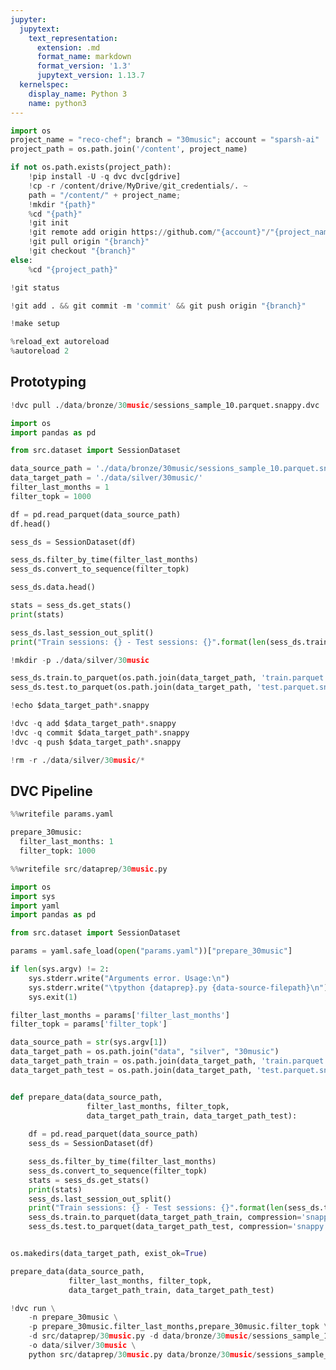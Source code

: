```yaml
---
jupyter:
  jupytext:
    text_representation:
      extension: .md
      format_name: markdown
      format_version: '1.3'
      jupytext_version: 1.13.7
  kernelspec:
    display_name: Python 3
    name: python3
---
```


```python id="rxL9QQCZPx8Q"
import os
project_name = "reco-chef"; branch = "30music"; account = "sparsh-ai"
project_path = os.path.join('/content', project_name)
```

```python id="dwLTtRQK88Yz" colab={"base_uri": "https://localhost:8080/"} executionInfo={"status": "ok", "timestamp": 1630822646650, "user_tz": -330, "elapsed": 7, "user": {"displayName": "Sparsh Agarwal", "photoUrl": "", "userId": "13037694610922482904"}} outputId="da36eafa-aed6-41e5-a178-4617a74ef004"
if not os.path.exists(project_path):
    !pip install -U -q dvc dvc[gdrive]
    !cp -r /content/drive/MyDrive/git_credentials/. ~
    path = "/content/" + project_name; 
    !mkdir "{path}"
    %cd "{path}"
    !git init
    !git remote add origin https://github.com/"{account}"/"{project_name}".git
    !git pull origin "{branch}"
    !git checkout "{branch}"
else:
    %cd "{project_path}"
```

```python id="2jrtc9Bg88Y0" colab={"base_uri": "https://localhost:8080/"} executionInfo={"status": "ok", "timestamp": 1630823389128, "user_tz": -330, "elapsed": 621, "user": {"displayName": "Sparsh Agarwal", "photoUrl": "", "userId": "13037694610922482904"}} outputId="99229c81-5324-495d-a783-d6b00b10fc83"
!git status
```

```python id="2G4iErkK88Y1" colab={"base_uri": "https://localhost:8080/"} executionInfo={"status": "ok", "timestamp": 1630823400489, "user_tz": -330, "elapsed": 1187, "user": {"displayName": "Sparsh Agarwal", "photoUrl": "", "userId": "13037694610922482904"}} outputId="ef256801-37b8-48f6-f3b5-eefee1cbeee7"
!git add . && git commit -m 'commit' && git push origin "{branch}"
```

```python colab={"base_uri": "https://localhost:8080/"} id="h8c4LGrkmbNy" executionInfo={"status": "ok", "timestamp": 1630822593254, "user_tz": -330, "elapsed": 11031, "user": {"displayName": "Sparsh Agarwal", "photoUrl": "", "userId": "13037694610922482904"}} outputId="238ce727-afac-4739-b48d-993f1fb88162"
!make setup
```

```python id="Tv4THPUQb3FL"
%reload_ext autoreload
%autoreload 2
```

<!-- #region id="0JF9rKloSN-B" -->
## Prototyping
<!-- #endregion -->

```python colab={"base_uri": "https://localhost:8080/"} id="5HtCujPxVJXK" executionInfo={"status": "ok", "timestamp": 1630818381500, "user_tz": -330, "elapsed": 17021, "user": {"displayName": "Sparsh Agarwal", "photoUrl": "", "userId": "13037694610922482904"}} outputId="4d7d3c92-e8bf-48e8-c225-59bd18f8b4d7"
!dvc pull ./data/bronze/30music/sessions_sample_10.parquet.snappy.dvc
```

```python id="Ykc1FmxXXMBv"
import os
import pandas as pd

from src.dataset import SessionDataset
```

```python id="C6yt9eETagyX"
data_source_path = './data/bronze/30music/sessions_sample_10.parquet.snappy'
data_target_path = './data/silver/30music/'
filter_last_months = 1
filter_topk = 1000
```

```python colab={"base_uri": "https://localhost:8080/", "height": 204} id="Ednl2i0OXh3K" executionInfo={"status": "ok", "timestamp": 1630819273474, "user_tz": -330, "elapsed": 564, "user": {"displayName": "Sparsh Agarwal", "photoUrl": "", "userId": "13037694610922482904"}} outputId="882b596c-a58c-451f-ca05-4a2d3bd2e701"
df = pd.read_parquet(data_source_path)
df.head()
```

```python id="PmVfup5rXyXX"
sess_ds = SessionDataset(df)
```

```python id="iMdhF0jyZ8JB"
sess_ds.filter_by_time(filter_last_months)
sess_ds.convert_to_sequence(filter_topk)
```

```python colab={"base_uri": "https://localhost:8080/", "height": 204} id="dyxbyOzsXyPn" executionInfo={"status": "ok", "timestamp": 1630819541759, "user_tz": -330, "elapsed": 7, "user": {"displayName": "Sparsh Agarwal", "photoUrl": "", "userId": "13037694610922482904"}} outputId="c6571077-0133-4c37-9eb4-49e4151b6ded"
sess_ds.data.head()
```

```python colab={"base_uri": "https://localhost:8080/"} id="3B2myuHna1yd" executionInfo={"status": "ok", "timestamp": 1630819572402, "user_tz": -330, "elapsed": 4, "user": {"displayName": "Sparsh Agarwal", "photoUrl": "", "userId": "13037694610922482904"}} outputId="9d6d6aa5-a169-4ea0-833c-dcf35a03377c"
stats = sess_ds.get_stats()
print(stats)
```

```python colab={"base_uri": "https://localhost:8080/"} id="jEoXquaja9Mg" executionInfo={"status": "ok", "timestamp": 1630819680229, "user_tz": -330, "elapsed": 669, "user": {"displayName": "Sparsh Agarwal", "photoUrl": "", "userId": "13037694610922482904"}} outputId="8b786978-5c94-4b72-b4ae-7e1be66f0df7"
sess_ds.last_session_out_split()
print("Train sessions: {} - Test sessions: {}".format(len(sess_ds.train), len(sess_ds.test)))
```

```python id="smmd-IDFcdCM"
!mkdir -p ./data/silver/30music
```

```python id="DdWvtaBfc_7q"
sess_ds.train.to_parquet(os.path.join(data_target_path, 'train.parquet.snappy'), compression='snappy')
sess_ds.test.to_parquet(os.path.join(data_target_path, 'test.parquet.snappy'), compression='snappy')
```

```python colab={"base_uri": "https://localhost:8080/"} id="hj3_i7KaeEI-" executionInfo={"status": "ok", "timestamp": 1630820419412, "user_tz": -330, "elapsed": 667, "user": {"displayName": "Sparsh Agarwal", "photoUrl": "", "userId": "13037694610922482904"}} outputId="2e7ace0a-1e96-4a83-b243-ba3a6019ba4c"
!echo $data_target_path*.snappy
```

```python id="xolCqKVLddbm"
!dvc -q add $data_target_path*.snappy
!dvc -q commit $data_target_path*.snappy
!dvc -q push $data_target_path*.snappy
```

```python id="Jtg4q8r7nFji"
!rm -r ./data/silver/30music/*
```

<!-- #region id="hUWbyI9oeWuf" -->
## DVC Pipeline
<!-- #endregion -->

```python colab={"base_uri": "https://localhost:8080/"} id="YmKTZQ47el_I" executionInfo={"status": "ok", "timestamp": 1630822889721, "user_tz": -330, "elapsed": 730, "user": {"displayName": "Sparsh Agarwal", "photoUrl": "", "userId": "13037694610922482904"}} outputId="eb5e1c87-3e76-41bc-f77d-0b3f4b9e8f90"
%%writefile params.yaml

prepare_30music:
  filter_last_months: 1
  filter_topk: 1000
```

```python colab={"base_uri": "https://localhost:8080/"} id="aD_JFlUVjpG5" executionInfo={"status": "ok", "timestamp": 1630823238836, "user_tz": -330, "elapsed": 413, "user": {"displayName": "Sparsh Agarwal", "photoUrl": "", "userId": "13037694610922482904"}} outputId="8e47e3e1-0e4a-44aa-e4cf-94a52955ad76"
%%writefile src/dataprep/30music.py

import os
import sys
import yaml
import pandas as pd

from src.dataset import SessionDataset

params = yaml.safe_load(open("params.yaml"))["prepare_30music"]

if len(sys.argv) != 2:
    sys.stderr.write("Arguments error. Usage:\n")
    sys.stderr.write("\tpython {dataprep}.py {data-source-filepath}\n")
    sys.exit(1)

filter_last_months = params['filter_last_months']
filter_topk = params['filter_topk']

data_source_path = str(sys.argv[1])
data_target_path = os.path.join("data", "silver", "30music")
data_target_path_train = os.path.join(data_target_path, 'train.parquet.snappy')
data_target_path_test = os.path.join(data_target_path, 'test.parquet.snappy')


def prepare_data(data_source_path,
                 filter_last_months, filter_topk,
                 data_target_path_train, data_target_path_test):
    
    df = pd.read_parquet(data_source_path)
    sess_ds = SessionDataset(df)

    sess_ds.filter_by_time(filter_last_months)
    sess_ds.convert_to_sequence(filter_topk)
    stats = sess_ds.get_stats()
    print(stats)
    sess_ds.last_session_out_split()
    print("Train sessions: {} - Test sessions: {}".format(len(sess_ds.train), len(sess_ds.test)))
    sess_ds.train.to_parquet(data_target_path_train, compression='snappy')
    sess_ds.test.to_parquet(data_target_path_test, compression='snappy')


os.makedirs(data_target_path, exist_ok=True)

prepare_data(data_source_path,
             filter_last_months, filter_topk,
             data_target_path_train, data_target_path_test)
```

```python colab={"base_uri": "https://localhost:8080/"} id="rI1tWch_g8IH" executionInfo={"status": "ok", "timestamp": 1630823281937, "user_tz": -330, "elapsed": 2607, "user": {"displayName": "Sparsh Agarwal", "photoUrl": "", "userId": "13037694610922482904"}} outputId="5534d4d7-d5b6-4294-d738-dfe945a06462"
!dvc run \
    -n prepare_30music \
    -p prepare_30music.filter_last_months,prepare_30music.filter_topk \
    -d src/dataprep/30music.py -d data/bronze/30music/sessions_sample_10.parquet.snappy \
    -o data/silver/30music \
    python src/dataprep/30music.py data/bronze/30music/sessions_sample_10.parquet.snappy
```

```python id="722DedyfpTc2"

```
